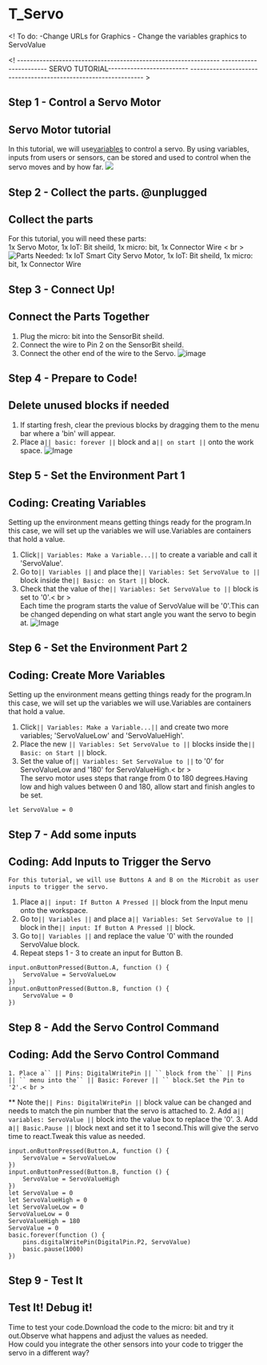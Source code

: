# T_Servo
<! To do:
    -Change URLs for Graphics
    - Change the variables graphics to ServoValue
>
<!  ---------------------------------------------------------------
    ----------------------- SERVO TUTORIAL-------------------------
    --------------------------------------------------------------- >


## Step 1 - Control a Servo Motor
Servo Motor tutorial
--------------------
In this tutorial, we will use[variables](https://launchschool.com/books/ruby/read/variables) to control a servo. By using variables, inputs from users or sensors, can be stored and used to control when the servo moves and by how far.
![](https://github.com/EarthEdSTEM/IOT_Smart_City/raw/main/Images/SmartCityBanner.jpg)

## Step 2 - Collect the parts. @unplugged
Collect the parts
-----------------
For this tutorial, you will need these parts: <br>
1x Servo Motor, 1x IoT: Bit sheild, 1x micro: bit, 1x Connector Wire < br > <br>
![Parts Needed: 1x IoT Smart City Servo Motor, 1x IoT: Bit sheild, 1x micro: bit, 1x Connector Wire](https://raw.githubusercontent.com/EarthEdSTEM/IOT_Smart_City/main/Images/IoT_LED_Parts_List.svg)
<br>

## Step 3 - Connect Up!
Connect the Parts Together
--------------------------
1. Plug the micro: bit into the SensorBit sheild.
2. Connect the wire to Pin 2 on the SensorBit sheild.
3. Connect the other end of the wire to the Servo.
![image](https://raw.githubusercontent.com/EarthEdSTEM/IOT_Smart_City/main/Images/IoT_LED_Connections.svg)

## Step 4 - Prepare to Code!
Delete unused blocks if needed
------------------------------
1. If starting fresh, clear the previous blocks by dragging them to the menu bar where a 'bin' will appear.
2. Place a`` || basic: forever || `` block and a`` || on start || `` onto the work space.
![Image](https://raw.githubusercontent.com/EarthEdSTEM/IOT_Smart_City/main/Images/Delete_code.png)

## Step 5 - Set the Environment Part 1
Coding: Creating Variables
--------------------------
Setting up the environment means getting things ready for the program.In this case, we will set up the variables we will use.Variables are containers that hold a value.
1. Click`` || Variables: Make a Variable...|| `` to create a variable and call it 'ServoValue'.
2. Go to`` || Variables || `` and place the`` || Variables: Set ServoValue to || `` block inside the`` || Basic: on Start || `` block.
3. Check that the value of the`` || Variables: Set ServoValue to || `` block is set to '0'.< br > <br>
Each time the program starts the value of ServoValue will be '0'.This can be changed depending on what start angle you want the servo to begin at.
![Image](https://raw.githubusercontent.com/EarthEdSTEM/IOT_Smart_City/main/Images/Make_variable.jpg)

## Step 6 - Set the Environment Part 2
Coding: Create More Variables
-----------------------------
Setting up the environment means getting things ready for the program.In this case, we will set up the variables we will use.Variables are containers that hold a value.
1. Click`` || Variables: Make a Variable...|| `` and create two more variables; 'ServoValueLow' and 'ServoValueHigh'.
2. Place the new `` || Variables: Set ServoValue to || `` blocks inside the`` || Basic: on Start || `` block.
3. Set the value of`` || Variables: Set ServoValue to || `` to '0' for ServoValueLow and '180' for ServoValueHigh.< br > <br>
The servo motor uses steps that range from 0 to 180 degrees.Having low and high values between 0 and 180, allow start and finish angles to be set. 
```blocks
let ServoValue = 0
```

## Step 7 - Add some inputs
Coding: Add Inputs to Trigger the Servo
---------------------------------------
    For this tutorial, we will use Buttons A and B on the Microbit as user inputs to trigger the servo.
1. Place a`` || input: If Button A Pressed || `` block from the Input menu onto the workspace.
2. Go to`` || Variables || `` and place a`` || Variables: Set ServoValue to || `` block in the`` || input: If Button A Pressed || `` block.
3. Go to`` || Variables || `` and replace the value '0' with the rounded ServoValue block.
4. Repeat steps 1 - 3 to create an input for Button B.

```blocks
input.onButtonPressed(Button.A, function () {
    ServoValue = ServoValueLow
})
input.onButtonPressed(Button.B, function () {
    ServoValue = 0
})
```

## Step 8 - Add the Servo Control Command
Coding: Add the Servo Control Command
-------------------------------------
    1. Place a`` || Pins: DigitalWritePin || `` block from the`` || Pins || `` menu into the`` || Basic: Forever || `` block.Set the Pin to '2'.< br >
** Note the`` || Pins: DigitalWritePin || `` block value can be changed and needs to match the pin number that the servo is attached to.
2. Add a`` || variables: ServoValue || `` block into the value box to replace the '0'.
3. Add a`` || Basic.Pause || `` block next and set it to 1 second.This will give the servo time to react.Tweak this value as needed.
```blocks
input.onButtonPressed(Button.A, function () {
    ServoValue = ServoValueLow
})
input.onButtonPressed(Button.B, function () {
    ServoValue = ServoValueHigh
})
let ServoValue = 0
let ServoValueHigh = 0
let ServoValueLow = 0
ServoValueLow = 0
ServoValueHigh = 180
ServoValue = 0
basic.forever(function () {
    pins.digitalWritePin(DigitalPin.P2, ServoValue)
    basic.pause(1000)
})
```

## Step 9 - Test It
Test It! Debug it!
------------------
Time to test your code.Download the code to the micro: bit and try it out.Observe what happens and adjust the values as needed.<br>
How could you integrate the other sensors into your code to trigger the servo in a different way?

<script src="https://makecode.com/gh-pages-embed.js" > </script><script>makeCodeRender("{{ site.makecode.home_url }}", "{{ site.github.owner_name }}/{ { site.github.repository_name } } ");</script>


